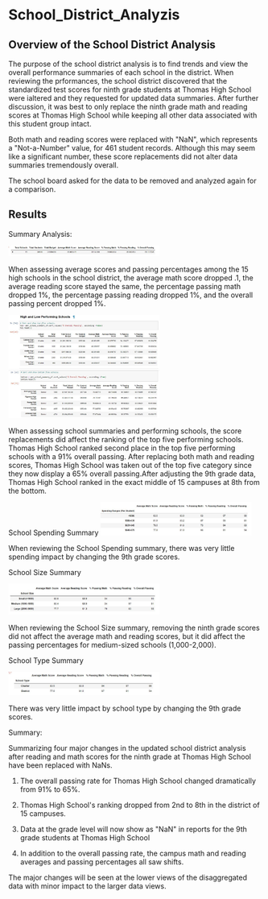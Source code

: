 # School_District_Analyzis

## Overview of the School District Analysis

The purpose of the school district analysis is to find trends and view the overall performance summaries of each school in the district. When reviewing the prformances, the school district discovered that the standardized test scores for ninth grade students at Thomas High School were ialtered and they requested for updated data summaries. After further discussion, it was best to only replace the ninth grade math and reading scores at Thomas High School while keeping all other data associated with this student group intact.

Both math and reading scores were replaced with "NaN", which represents a "Not-a-Number" value, for 461 student records. Although this may seem like a significant number, these score replacements did not alter data summaries tremendously overall.

The school board asked for the data to be removed and analyzed again for a comparison.

## Results

Summary Analysis:

<img   src="https://github.com/patelnehap/School_District_Analysis/blob/main/Images/Orignal_Analysis.JPG"  style="display: inline-block; margin: 0 auto; max-width: 300px">

When assessing average scores and passing percentages among the 15 high schools in the school district, the average math score dropped .1, the average reading score stayed the same, the percentage passing math dropped 1%, the percentage passing reading dropped 1%, and the overall passing percent dropped 1%.

<img   src="https://github.com/patelnehap/School_District_Analysis/blob/main/Images/High_Per_Sch.JPG" style="display: inline-block; margin: 0 auto; max-width: 300px">

<img   src="https://github.com/patelnehap/School_District_Analysis/blob/main/Images/Loe_Perf_Sch.JPG" style="display: inline-block; margin: 0 auto; max-width: 300px">

When assessing school summaries and performing schools, the score replacements did affect the ranking of the top five performing schools. 
Thomas High School ranked second place in the top five performing schools with a 91% overall passing. 
After replacing both math and reading scores, Thomas High School was taken out of the top five category since they now display a 65% overall passing.After adjusting the 9th grade data, Thomas High School ranked in the exact middle of 15 campuses at 8th from the bottom.

School Spending Summary
<img   src="https://github.com/patelnehap/School_District_Analysis/blob/main/Images/Sch_Spend_Summary.JPG" style="display: inline-block; margin: 0 auto; max-width: 300px">

When reviewing the School Spending summary, there was very little spending impact by changing the 9th grade scores.

School Size Summary

<img   src="https://github.com/patelnehap/School_District_Analysis/blob/main/Images/Sch_Size_Summary.JPG"  style="display: inline-block; margin: 0 auto; max-width: 300px">

When reviewing the School Size summary, removing the ninth grade scores did not affect the average math and reading scores, but it did affect the passing percentages for medium-sized schools (1,000-2,000).

School Type Summary

<img   src="https://github.com/patelnehap/School_District_Analysis/blob/main/Images/Avg_Sch_Type.JPG"  style="display: inline-block; margin: 0 auto; max-width: 300px">

There was very little impact by school type by changing the 9th grade scores.

Summary: 

Summarizing four major changes in the updated school district analysis after reading and math scores for the ninth grade at Thomas High School have been replaced with NaNs.
1. The overall passing rate for Thomas High School changed dramatically from 91% to 65%.

2. Thomas High School's ranking dropped from 2nd to 8th in the district of 15 campuses.

3. Data at the grade level will now show as "NaN" in reports for the 9th grade students at Thomas High School

4. In addition to the overall passing rate, the campus math and reading averages and passing percentages all saw shifts.

The major changes will be seen at the lower views of the disaggregated data with minor impact to the larger data views.
